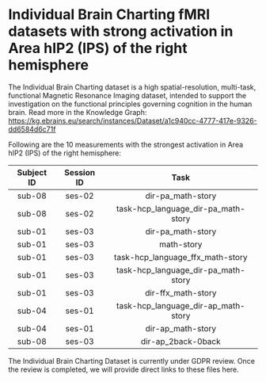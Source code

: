 # Individual Brain Charting fMRI datasets with strong activation in Area hIP2 (IPS) of the right hemisphere

The Individual Brain Charting dataset is a high spatial-resolution, multi-task, functional Magnetic Resonance Imaging dataset, intended to support the investigation on the functional principles governing cognition in the human brain.
Read more in the Knowledge Graph: https://kg.ebrains.eu/search/instances/Dataset/a1c940cc-4777-417e-9326-dd6584d6c71f

Following are the 10 measurements with the strongest activation in Area hIP2 (IPS) of the right hemisphere:

| Subject ID | Session ID | Task |
| :-: | :-: | :-: |
| sub-08 | ses-02 | dir-pa_math-story|
| sub-08 | ses-02 | task-hcp_language_dir-pa_math-story|
| sub-01 | ses-03 | dir-pa_math-story|
| sub-01 | ses-03 | math-story|
| sub-01 | ses-03 | task-hcp_language_ffx_math-story|
| sub-01 | ses-03 | task-hcp_language_dir-pa_math-story|
| sub-01 | ses-03 | dir-ffx_math-story|
| sub-04 | ses-01 | task-hcp_language_dir-ap_math-story|
| sub-04 | ses-01 | dir-ap_math-story|
| sub-08 | ses-03 | dir-ap_2back-0back|


The Individual Brain Charting Dataset is currently under GDPR review. Once the review is completed, we will provide direct links to these files here.